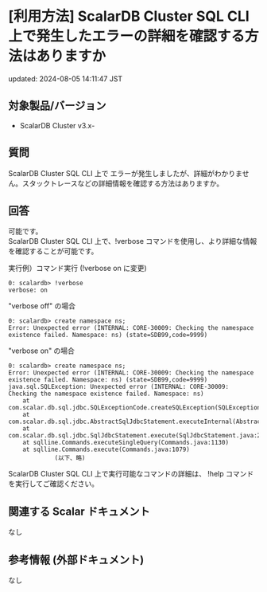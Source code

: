# [利用方法] ScalarDB Cluster SQL CLI 上で発生したエラーの詳細を確認する方法はありますか

updated: 2024-08-05 14:11:47 JST

## 対象製品/バージョン

-   ScalarDB Cluster v3.x-

## 質問

ScalarDB Cluster SQL CLI 上で
エラーが発生しましたが、詳細がわかりません。スタックトレースなどの詳細情報を確認する方法はありますか。

## 回答

可能です。  
ScalarDB Cluster SQL CLI 上で、!verbose
コマンドを使用し、より詳細な情報を確認することが可能です。

実行例）コマンド実行 (!verbose on に変更)

    0: scalardb> !verbose
    verbose: on

"verbose off" の場合

    0: scalardb> create namespace ns;
    Error: Unexpected error (INTERNAL: CORE-30009: Checking the namespace existence failed. Namespace: ns) (state=SDB99,code=9999)

"verbose on" の場合

    0: scalardb> create namespace ns;
    Error: Unexpected error (INTERNAL: CORE-30009: Checking the namespace existence failed. Namespace: ns) (state=SDB99,code=9999)
    java.sql.SQLException: Unexpected error (INTERNAL: CORE-30009: Checking the namespace existence failed. Namespace: ns)
        at com.scalar.db.sql.jdbc.SQLExceptionCode.createSQLException(SQLExceptionCode.java:80)
        at com.scalar.db.sql.jdbc.AbstractSqlJdbcStatement.executeInternal(AbstractSqlJdbcStatement.java:434)
        at com.scalar.db.sql.jdbc.SqlJdbcStatement.execute(SqlJdbcStatement.java:29)
        at sqlline.Commands.executeSingleQuery(Commands.java:1130)
        at sqlline.Commands.execute(Commands.java:1079)
                 (以下、略) 

ScalarDB Cluster SQL CLI 上で実行可能なコマンドの詳細は、 !help
コマンドを実行してご確認ください。

## 関連する Scalar ドキュメント

なし

## 参考情報 (外部ドキュメント)

なし
